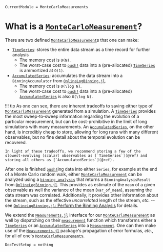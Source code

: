```@meta
CurrentModule = MonteCarloMeasurements
```

# What is a [`MonteCarloMeasurement`](@ref)?

There are two defined [`MonteCarloMeasurement`](@ref)s that one can make:

* [`TimeSeries`](@ref): stores the entire data stream as a time record for further analysis
  * The memory cost is ``O(N)``.
  * The worst-case cost to [`push!`](@ref) data into a (pre-allocated) [`TimeSeries`](@ref) is ammortized at ``O(1)``. 
* [`AccumulatedSeries`](@ref): accumulates the data stream into a `BinningAccumulator` from [`OnlineLogBinning.jl`](https://meese-wj.github.io/OnlineLogBinning.jl/stable/).
  * The memory cost is ``O(\log N)``.
  * The worst-case cost to [`push!`](@ref) data into a (pre-allocated) [`AccumulatedSeries`](@ref) is also ``O(\log N)``.

!!! tip
    As one can see, there are inherent tradeoffs to saving either type of [`MonteCarloMeasurement`](@ref) generated from a simulation. A [`TimeSeries`](@ref) provides the most sweep-to-sweep information regarding the evolution of a particular measurement, but can be cost-prohibitive in the limit of long simulations with many measurements. An [`AccumulatedSeries`](@ref), on the other hand, is incredibly cheap to store, allowing for long runs with many different observables, but no fine detail about the temporal evolution can be recovered.
    
    In light of these tradeoffs, we recommend storing a few of the slowest-evolving (scalar) observables as [`TimeSeries`](@ref) and storing all others as [`AccumulatedSeries`](@ref).

After one is finished [`push!`](@ref)ing data into either `Series`, for example at the end of a Monte Carlo random walk, either [`MonteCarloMeasurement`](@ref) can be analyzed using a [`binning_analysis`](@ref) that returns a `BinningAnalysisResult` from [`OnlineLogBinning.jl`](https://meese-wj.github.io/OnlineLogBinning.jl/stable/). This provides as estimate of the `mean` of a given observable as well the variance of the mean (`var_of_mean`), assuming the data stream was correlated. Additionally, it provides other information about the stream, such as the effective _uncorrelated_ length of the stream, _etc._ -- see [`OnlineLogBinning.jl`: Perform the Binning Analysis](https://meese-wj.github.io/OnlineLogBinning.jl/stable/example/#Perform-the-Binning-Analysis) for details.

We extend the [`Measurements.jl`](https://juliaphysics.github.io/Measurements.jl/stable/) interface for our [`MonteCarloMeasurement`](@ref) as well by dispatching on their [`measurement`](@ref) function which transforms either a [`TimeSeries`](@ref) or an [`AccumulatedSeries`](@ref) into a [`Measurement`](https://github.com/JuliaPhysics/Measurements.jl/blob/5e84abee8ca66205d21cd654e9a2d7aa6fab9923/src/Measurements.jl#L36-L56). One can then make use of the [`Measurements.jl`](https://juliaphysics.github.io/Measurements.jl/stable/) package's propagation of error formulas, _etc._, for all of one's [`MonteCarloMeasurement`](@ref)s.

```@meta
DocTestSetup = nothing
```